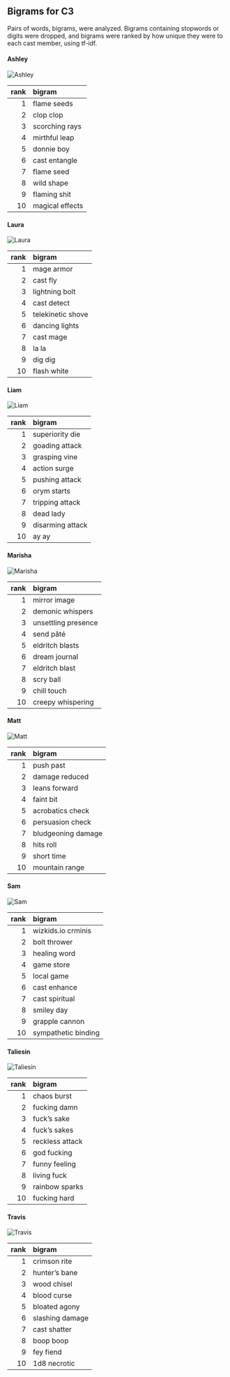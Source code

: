 
## Bigrams for C3

Pairs of words, bigrams, were analyzed. Bigrams containing stopwords or
digits were dropped, and bigrams were ranked by how unique they were to
each cast member, using tf-idf.

#### Ashley

![Ashley](../plots/bigramClouds/C3/C3ASHLEY.png)

| rank | bigram          |
| ---: | :-------------- |
|    1 | flame seeds     |
|    2 | clop clop       |
|    3 | scorching rays  |
|    4 | mirthful leap   |
|    5 | donnie boy      |
|    6 | cast entangle   |
|    7 | flame seed      |
|    8 | wild shape      |
|    9 | flaming shit    |
|   10 | magical effects |

#### Laura

![Laura](../plots/bigramClouds/C3/C3LAURA.png)

| rank | bigram            |
| ---: | :---------------- |
|    1 | mage armor        |
|    2 | cast fly          |
|    3 | lightning bolt    |
|    4 | cast detect       |
|    5 | telekinetic shove |
|    6 | dancing lights    |
|    7 | cast mage         |
|    8 | la la             |
|    9 | dig dig           |
|   10 | flash white       |

#### Liam

![Liam](../plots/bigramClouds/C3/C3LIAM.png)

| rank | bigram           |
| ---: | :--------------- |
|    1 | superiority die  |
|    2 | goading attack   |
|    3 | grasping vine    |
|    4 | action surge     |
|    5 | pushing attack   |
|    6 | orym starts      |
|    7 | tripping attack  |
|    8 | dead lady        |
|    9 | disarming attack |
|   10 | ay ay            |

#### Marisha

![Marisha](../plots/bigramClouds/C3/C3MARISHA.png)

| rank | bigram              |
| ---: | :------------------ |
|    1 | mirror image        |
|    2 | demonic whispers    |
|    3 | unsettling presence |
|    4 | send pâté           |
|    5 | eldritch blasts     |
|    6 | dream journal       |
|    7 | eldritch blast      |
|    8 | scry ball           |
|    9 | chill touch         |
|   10 | creepy whispering   |

#### Matt

![Matt](../plots/bigramClouds/C3/C3MATT.png)

| rank | bigram             |
| ---: | :----------------- |
|    1 | push past          |
|    2 | damage reduced     |
|    3 | leans forward      |
|    4 | faint bit          |
|    5 | acrobatics check   |
|    6 | persuasion check   |
|    7 | bludgeoning damage |
|    8 | hits roll          |
|    9 | short time         |
|   10 | mountain range     |

#### Sam

![Sam](../plots/bigramClouds/C3/C3SAM.png)

| rank | bigram              |
| ---: | :------------------ |
|    1 | wizkids.io crminis  |
|    2 | bolt thrower        |
|    3 | healing word        |
|    4 | game store          |
|    5 | local game          |
|    6 | cast enhance        |
|    7 | cast spiritual      |
|    8 | smiley day          |
|    9 | grapple cannon      |
|   10 | sympathetic binding |

#### Taliesin

![Taliesin](../plots/bigramClouds/C3/C3TALIESIN.png)

| rank | bigram          |
| ---: | :-------------- |
|    1 | chaos burst     |
|    2 | fucking damn    |
|    3 | fuck’s sake     |
|    4 | fuck’s sakes    |
|    5 | reckless attack |
|    6 | god fucking     |
|    7 | funny feeling   |
|    8 | living fuck     |
|    9 | rainbow sparks  |
|   10 | fucking hard    |

#### Travis

![Travis](../plots/bigramClouds/C3/C3TRAVIS.png)

| rank | bigram          |
| ---: | :-------------- |
|    1 | crimson rite    |
|    2 | hunter’s bane   |
|    3 | wood chisel     |
|    4 | blood curse     |
|    5 | bloated agony   |
|    6 | slashing damage |
|    7 | cast shatter    |
|    8 | boop boop       |
|    9 | fey fiend       |
|   10 | 1d8 necrotic    |
